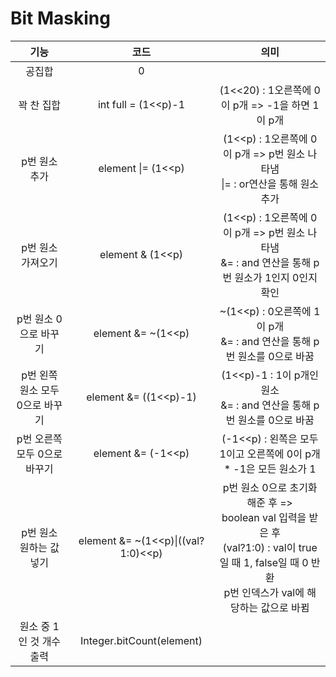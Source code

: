 # Bit Masking

|              기능               |                코드                |                             의미                             |
| :-----------------------------: | :--------------------------------: | :----------------------------------------------------------: |
|             공집합              |                 0                  |                                                              |
|           꽉 찬 집합            |        int full = (1<<p)-1         |       (1<<20) : 1오른쪽에 0이 p개 => -1을 하면 1이 p개       |
|          p번 원소 추가          |         element \|= (1<<p)         | (1<<p) : 1오른쪽에 0이 p개 => p번 원소 나타냄<br />\|= : or연산을 통해 원소 추가 |
|        p번 원소 가져오기        |         element &  (1<<p)          | (1<<p) : 1오른쪽에 0이 p개 => p번 원소 나타냄<br />&= : and 연산을 통해 p번 원소가 1인지 0인지 확인 |
|      p번 원소 0으로 바꾸기      |         element &= ~(1<<p)         | ~(1<<p) : 0오른쪽에 1이 p개<br/>&= : and 연산을 통해 p번 원소를 0으로 바꿈 |
| p번 왼쪽 원소 모두 0으로 바꾸기 |       element &= ((1<<p)-1)        | (1<<p)-1 : 1이 p개인 원소<br/>&= : and 연산을 통해 p번 원소를 0으로 바꿈 |
|  p번 오른쪽 모두 0으로 바꾸기   |         element &= (-1<<p)         | (-1<<p) : 왼쪽은 모두 1이고 오른쪽에 0이 p개<br/>* -1은 모든 원소가 1 |
|     p번 원소 원하는 값 넣기     | element &= ~(1<<p)\|((val?1:0)<<p) | p번 원소 0으로 초기화 해준 후 => <br/>boolean val 입력을 받은 후 <br/>(val?1:0) : val이 true일 때 1, false일 때 0 반환<br/>p번 인덱스가 val에 해당하는 값으로 바뀜 |
|    원소 중 1인 것 개수 출력     |     Integer.bitCount(element)      |                                                              |

